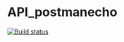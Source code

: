 # API_postmanecho

[![Build status](https://ci.appveyor.com/api/projects/status/gqdrxmg7572itgw6?svg=true)](https://ci.appveyor.com/project/VladimirSKLV/api-postmanecho)
